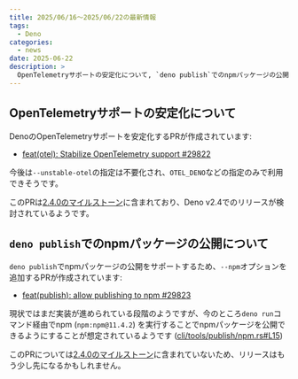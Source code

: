 ```yaml
---
title: 2025/06/16〜2025/06/22の最新情報
tags:
  - Deno
categories:
  - news
date: 2025-06-22
description: >
  OpenTelemetryサポートの安定化について, `deno publish`でのnpmパッケージの公開について
---
```


## OpenTelemetryサポートの安定化について

DenoのOpenTelemetryサポートを安定化するPRが作成されています:

- [feat(otel): Stabilize OpenTelemetry support #29822](https://github.com/denoland/deno/pull/29822)

今後は`--unstable-otel`の指定は不要化され、`OTEL_DENO`などの指定のみで利用できそうです。

このPRは[2.4.0のマイルストーン](https://github.com/denoland/deno/milestone/66)に含まれており、Deno v2.4でのリリースが検討されているようです。

## `deno publish`でのnpmパッケージの公開について

`deno publish`でnpmパッケージの公開をサポートするため、`--npm`オプションを追加するPRが作成されています:

- [feat(publish): allow publishing to npm #29823](https://github.com/denoland/deno/pull/29823)

現状ではまだ実装が進められている段階のようですが、今のところ`deno run`コマンド経由でnpm (`npm:npm@11.4.2`) を実行することでnpmパッケージを公開できるようにすることが想定されているようです ([cli/tools/publish/npm.rs#L15](https://github.com/denoland/deno/blob/d5841c665118dea09ff21e730062738c3ebdcb23/cli/tools/publish/npm.rs#L15))

このPRについては[2.4.0のマイルストーン](https://github.com/denoland/deno/milestone/66)に含まれていないため、リリースはもう少し先になるかもしれません。
